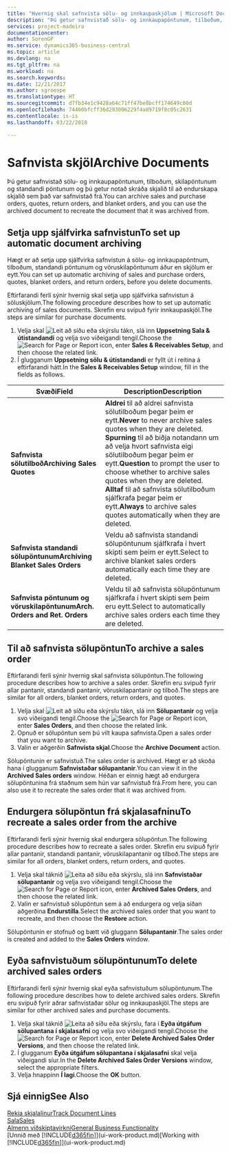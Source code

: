 ```yaml
---
title: "Hvernig skal safnvista sölu- og innkaupaskjölum | Microsoft Docs"
description: "Þú getur safnvistað sölu- og innkaupapöntunum, tilboðum, skilapöntunum og standandi pöntunum og þú getur notað skráða skjalið til að endurskapa skjalið sem það var safnvistað frá."
services: project-madeira
documentationcenter: 
author: SorenGP
ms.service: dynamics365-business-central
ms.topic: article
ms.devlang: na
ms.tgt_pltfrm: na
ms.workload: na
ms.search.keywords: 
ms.date: 12/21/2017
ms.author: sgroespe
ms.translationtype: HT
ms.sourcegitcommit: d7fb34e1c9428a64c71ff47be8bcff174649c00d
ms.openlocfilehash: 74460bfcff36d293006229f4a89719f8c05c2631
ms.contentlocale: is-is
ms.lasthandoff: 03/22/2018

---
```

# <a name="archive-documents"></a><span data-ttu-id="fa4ca-103">Safnvista skjöl</span><span class="sxs-lookup"><span data-stu-id="fa4ca-103">Archive Documents</span></span>
<span data-ttu-id="fa4ca-104">Þú getur safnvistað sölu- og innkaupapöntunum, tilboðum, skilapöntunum og standandi pöntunum og þú getur notað skráða skjalið til að endurskapa skjalið sem það var safnvistað frá.</span><span class="sxs-lookup"><span data-stu-id="fa4ca-104">You can archive sales and purchase orders, quotes, return orders, and blanket orders, and you can use the archived document to recreate the document that it was archived from.</span></span>

## <a name="to-set-up-automatic-document-archiving"></a><span data-ttu-id="fa4ca-105">Setja upp sjálfvirka safnvistun</span><span class="sxs-lookup"><span data-stu-id="fa4ca-105">To set up automatic document archiving</span></span>  
<span data-ttu-id="fa4ca-106">Hægt er að setja upp sjálfvirka safnvistun á sölu- og innkaupapöntnum, tilboðum, standandi pöntunum og vöruskilapöntunum áður en skjölum er eytt.</span><span class="sxs-lookup"><span data-stu-id="fa4ca-106">You can set up automatic archiving of sales and purchase orders, quotes, blanket orders, and return orders, before you delete documents.</span></span>

<span data-ttu-id="fa4ca-107">Eftirfarandi ferli sýnir hvernig skal setja upp sjálfvirka safnvistun á söluskjölum.</span><span class="sxs-lookup"><span data-stu-id="fa4ca-107">The following procedure describes how to set up automatic archiving of sales documents.</span></span> <span data-ttu-id="fa4ca-108">Skrefin eru svipuð fyrir innkaupaskjöl.</span><span class="sxs-lookup"><span data-stu-id="fa4ca-108">The steps are similar for purchase documents.</span></span>
1.  <span data-ttu-id="fa4ca-109">Velja skal ![Leit að síðu eða skýrslu](media/ui-search/search_small.png "Leit að síðu eða skýrslu táknið") tákn, slá inn **Uppsetning Sala & útistandandi** og velja svo viðeigandi tengil.</span><span class="sxs-lookup"><span data-stu-id="fa4ca-109">Choose the ![Search for Page or Report](media/ui-search/search_small.png "Search for Page or Report icon") icon, enter **Sales & Receivables Setup**, and then choose the related link.</span></span>
2. <span data-ttu-id="fa4ca-110">Í glugganum **Uppsetning sölu & útistandandi** er fyllt út í reitina á eftirfarandi hátt.</span><span class="sxs-lookup"><span data-stu-id="fa4ca-110">In the **Sales & Receivables Setup** window, fill in the fields as follows.</span></span>

|<span data-ttu-id="fa4ca-111">Svæði</span><span class="sxs-lookup"><span data-stu-id="fa4ca-111">Field</span></span>|<span data-ttu-id="fa4ca-112">Description</span><span class="sxs-lookup"><span data-stu-id="fa4ca-112">Description</span></span>|
|-----|-----------|
|<span data-ttu-id="fa4ca-113">**Safnvista sölutilboð**</span><span class="sxs-lookup"><span data-stu-id="fa4ca-113">**Archiving Sales Quotes**</span></span>|<span data-ttu-id="fa4ca-114">**Aldrei** til að aldrei safnvista sölutilboðum þegar þeim er eytt.</span><span class="sxs-lookup"><span data-stu-id="fa4ca-114">**Never** to never archive sales quotes when they are deleted.</span></span> <span data-ttu-id="fa4ca-115">**Spurning** til að biðja notandann um að velja hvort safnvista eigi sölutilboðum þegar þeim er eytt.</span><span class="sxs-lookup"><span data-stu-id="fa4ca-115">**Question** to prompt the user to choose whether to archive sales quotes when they are deleted.</span></span> <span data-ttu-id="fa4ca-116">**Alltaf** til að safnvista sölutilboðum sjálfkrafa þegar þeim er eytt.</span><span class="sxs-lookup"><span data-stu-id="fa4ca-116">**Always** to archive sales quotes automatically when they are deleted.</span></span>|
|<span data-ttu-id="fa4ca-117">**Safnvista standandi sölupöntunum**</span><span class="sxs-lookup"><span data-stu-id="fa4ca-117">**Archiving Blanket Sales Orders**</span></span>|<span data-ttu-id="fa4ca-118">Veldu að safnvista standandi sölupöntunum sjálfkrafa í hvert skipti sem þeim er eytt.</span><span class="sxs-lookup"><span data-stu-id="fa4ca-118">Select to archive blanket sales orders automatically each time they are deleted.</span></span>|
|<span data-ttu-id="fa4ca-119">**Safnvista pöntunum og vöruskilapöntunum**</span><span class="sxs-lookup"><span data-stu-id="fa4ca-119">**Arch. Orders and Ret. Orders**</span></span>|<span data-ttu-id="fa4ca-120">Veldu til að safnvista sölupöntunum sjálfkrafa í hvert skipti sem þeim eru eytt.</span><span class="sxs-lookup"><span data-stu-id="fa4ca-120">Select to automatically archive sales orders each time they are deleted.</span></span>|

## <a name="to-archive-a-sales-order"></a><span data-ttu-id="fa4ca-121">Til að safnvista sölupöntun</span><span class="sxs-lookup"><span data-stu-id="fa4ca-121">To archive a sales order</span></span>
<span data-ttu-id="fa4ca-122">Eftirfarandi ferli sýnir hvernig skal safnvista sölupöntun.</span><span class="sxs-lookup"><span data-stu-id="fa4ca-122">The following procedure describes how to archive a sales order.</span></span> <span data-ttu-id="fa4ca-123">Skrefin eru svipuð fyrir allar pantanir, standandi pantanir, vöruskilapantanir og tilboð.</span><span class="sxs-lookup"><span data-stu-id="fa4ca-123">The steps are similar for all orders, blanket orders, return orders, and quotes.</span></span>

1.  <span data-ttu-id="fa4ca-124">Velja skal ![Leit að síðu eða skýrslu](media/ui-search/search_small.png "Leit að síðu eða skýrslu táknið") tákn, slá inn  **Sölupantanir** og velja svo viðeigandi tengil.</span><span class="sxs-lookup"><span data-stu-id="fa4ca-124">Choose the ![Search for Page or Report](media/ui-search/search_small.png "Search for Page or Report icon") icon, enter **Sales Orders**, and then choose the related link.</span></span>  
2.  <span data-ttu-id="fa4ca-125">Opnuð er sölupöntun sem þú vilt kaupa safnvista.</span><span class="sxs-lookup"><span data-stu-id="fa4ca-125">Open a sales order that you want to archive.</span></span>  
3.  <span data-ttu-id="fa4ca-126">Valin er aðgerðin **Safnvista skjal**.</span><span class="sxs-lookup"><span data-stu-id="fa4ca-126">Choose the **Archive Document** action.</span></span>

<span data-ttu-id="fa4ca-127">Sölupöntunin er safnvistuð.</span><span class="sxs-lookup"><span data-stu-id="fa4ca-127">The sales order is archived.</span></span> <span data-ttu-id="fa4ca-128">Hægt er að skoða hana í glugganum **Safnvistaðar sölupantanir**.</span><span class="sxs-lookup"><span data-stu-id="fa4ca-128">You can view it in the **Archived Sales orders** window.</span></span> <span data-ttu-id="fa4ca-129">Héðan er einnig hægt að endurgera sölupöntunina frá staðnum sem hún var safnvistuð frá.</span><span class="sxs-lookup"><span data-stu-id="fa4ca-129">From here, you can also use it to recreate the sales order that it was archived from.</span></span>

## <a name="to-recreate-a-sales-order-from-the-archive"></a><span data-ttu-id="fa4ca-130">Endurgera sölupöntun frá skjalasafninu</span><span class="sxs-lookup"><span data-stu-id="fa4ca-130">To recreate a sales order from the archive</span></span>
<span data-ttu-id="fa4ca-131">Eftirfarandi ferli sýnir hvernig skal endurgera sölupöntun.</span><span class="sxs-lookup"><span data-stu-id="fa4ca-131">The following procedure describes how to recreate a sales order.</span></span> <span data-ttu-id="fa4ca-132">Skrefin eru svipuð fyrir allar pantanir, standandi pantanir, vöruskilapantanir og tilboð.</span><span class="sxs-lookup"><span data-stu-id="fa4ca-132">The steps are similar for all orders, blanket orders, return orders, and quotes.</span></span>

1.  <span data-ttu-id="fa4ca-133">Velja skal táknið ![Leita að síðu eða skýrslu](media/ui-search/search_small.png "Leita að síðu eða skýrslutákni"), slá inn **Safnvistaðar sölupantanir** og velja svo viðeigandi tengil.</span><span class="sxs-lookup"><span data-stu-id="fa4ca-133">Choose the ![Search for Page or Report](media/ui-search/search_small.png "Search for Page or Report icon") icon, enter **Archived Sales Orders**, and then choose the related link.</span></span>
2.  <span data-ttu-id="fa4ca-134">Valin er safnvistuð sölupöntun sem á að endurgera og velja síðan aðgerðina **Endurstilla**.</span><span class="sxs-lookup"><span data-stu-id="fa4ca-134">Select the archived sales order that you want to recreate, and then choose the **Restore** action.</span></span>  

<span data-ttu-id="fa4ca-135">Sölupöntunin er stofnuð og bætt við gluggann **Sölupantanir**.</span><span class="sxs-lookup"><span data-stu-id="fa4ca-135">The sales order is created and added to the **Sales Orders** window.</span></span>

## <a name="to-delete-archived-sales-orders"></a><span data-ttu-id="fa4ca-136">Eyða safnvistuðum sölupöntunum</span><span class="sxs-lookup"><span data-stu-id="fa4ca-136">To delete archived sales orders</span></span>
<span data-ttu-id="fa4ca-137">Eftirfarandi ferli sýnir hvernig skal eyða safnvistuðum sölupöntunum.</span><span class="sxs-lookup"><span data-stu-id="fa4ca-137">The following procedure describes how to delete archived sales orders.</span></span> <span data-ttu-id="fa4ca-138">Skrefin eru svipuð fyrir aðrar safnvistaðar sölur og innkaupaskjöl.</span><span class="sxs-lookup"><span data-stu-id="fa4ca-138">The steps are similar for other archived sales and purchase documents.</span></span>

1.  <span data-ttu-id="fa4ca-139">Velja skal táknið ![Leita að síðu eða skýrslu](media/ui-search/search_small.png "Leita að síðu eða skýrslutákni"), fara í **Eyða útgáfum sölupantana í skjalasafni** og velja svo viðeigandi tengil.</span><span class="sxs-lookup"><span data-stu-id="fa4ca-139">Choose the ![Search for Page or Report](media/ui-search/search_small.png "Search for Page or Report icon") icon, enter **Delete Archived Sales Order Versions**, and then choose the related link.</span></span>  
2.  <span data-ttu-id="fa4ca-140">Í glugganum **Eyða útgáfum sölupantana í skjalasafni** skal velja viðeigandi síur.</span><span class="sxs-lookup"><span data-stu-id="fa4ca-140">In the **Delete Archived Sales Order Versions** window, select the appropriate filters.</span></span>  
3.  <span data-ttu-id="fa4ca-141">Velja hnappinn **Í lagi**.</span><span class="sxs-lookup"><span data-stu-id="fa4ca-141">Choose the **OK** button.</span></span>

## <a name="see-also"></a><span data-ttu-id="fa4ca-142">Sjá einnig</span><span class="sxs-lookup"><span data-stu-id="fa4ca-142">See Also</span></span>
[<span data-ttu-id="fa4ca-143">Rekja skjalalínur</span><span class="sxs-lookup"><span data-stu-id="fa4ca-143">Track Document Lines</span></span>](across-how-to-track-document-lines.md)  
[<span data-ttu-id="fa4ca-144">Sala</span><span class="sxs-lookup"><span data-stu-id="fa4ca-144">Sales</span></span>](sales-manage-sales.md)  
[<span data-ttu-id="fa4ca-145">Almenn viðskiptavirkni</span><span class="sxs-lookup"><span data-stu-id="fa4ca-145">General Business Functionality</span></span>](ui-across-business-areas.md)  
<span data-ttu-id="fa4ca-146">[Unnið með [!INCLUDE[d365fin](includes/d365fin_md.md)]](ui-work-product.md)</span><span class="sxs-lookup"><span data-stu-id="fa4ca-146">[Working with [!INCLUDE[d365fin](includes/d365fin_md.md)]](ui-work-product.md)</span></span>

